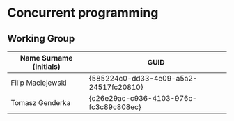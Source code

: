 # Concurrent programming

## Working Group

| Name Surname (initials) | GUID                                     |
| ----------------------- | ---------------------------------------- |
| Filip Maciejewski 	    |  {585224c0-dd33-4e09-a5a2-24517fc20810}  |
| Tomasz Genderka 	      |  {c26e29ac-c936-4103-976c-fc3c89c808ec}  |
